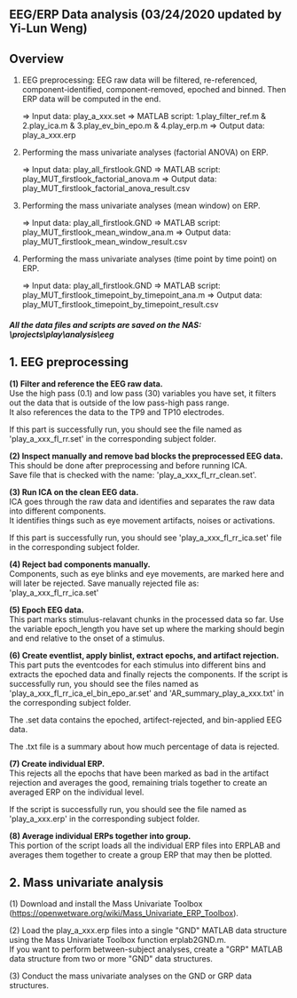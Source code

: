 ## EEG/ERP Data analysis (03/24/2020 updated by Yi-Lun Weng)
  

## **Overview** 

1. EEG preprocessing: EEG raw data will be filtered, re-referenced, component-identified, component-removed, epoched and binned.
   Then ERP data will be computed in the end.  

    => Input data:    play_a_xxx.set
    => MATLAB script: 1.play_filter_ref.m & 2.play_ica.m & 3.play_ev_bin_epo.m & 4.play_erp.m
    => Output data:   play_a_xxx.erp
   
2. Performing the mass univariate analyses (factorial ANOVA) on ERP.   

    => Input data:    play_all_firstlook.GND
    => MATLAB script: play_MUT_firstlook_factorial_anova.m
    => Output data:   play_MUT_firstlook_factorial_anova_result.csv

3. Performing the mass univariate analyses (mean window) on ERP.   

    => Input data:    play_all_firstlook.GND
    => MATLAB script: play_MUT_firstlook_mean_window_ana.m
    => Output data:   play_MUT_firstlook_mean_window_result.csv

3. Performing the mass univariate analyses (time point by time point) on ERP.   

    => Input data:    play_all_firstlook.GND
    => MATLAB script: play_MUT_firstlook_timepoint_by_timepoint_ana.m
    => Output data:   play_MUT_firstlook_timepoint_by_timepoint_result.csv

#### ***All the data files and scripts are saved on the NAS: \projects\play\analysis\eeg***

## **1. EEG preprocessing**  

**(1) Filter and reference the EEG raw data.**   
    Use the high pass (0.1) and low pass (30) variables you have set, it filters out the data that is outside of the low pass-high pass range.   
    It also references the data to the TP9 and TP10 electrodes.  

  If this part is successfully run, you should see the file named as 'play_a_xxx_fl_rr.set' in the corresponding subject folder.


**(2) Inspect manually and remove bad blocks the preprocessed EEG data.**   
    This should be done after preprocessing and before running ICA.  
    Save file that is checked with the name: 'play_a_xxx_fl_rr_clean.set'.  

**(3) Run ICA on the clean EEG data.**   
    ICA goes through the raw data and identifies and separates the raw data into different components.  
    It identifies things such as eye movement artifacts, noises or activations.  

  If this part is successfully run, you should see 'play_a_xxx_fl_rr_ica.set' file in the corresponding subject folder.  


**(4) Reject bad components manually.**  
    Components, such as eye blinks and eye movements, are marked here and will later be rejected.
    Save manually rejected file as: 'play_a_xxx_fl_rr_ica.set'


**(5) Epoch EEG data.**  
    This part marks stimulus-relavant chunks in the processed data so far. 
    Use the variable epoch_length you have set up where the marking should begin and end relative to the onset of a stimulus.


**(6) Create eventlist, apply binlist, extract epochs, and artifact rejection.**  
    This part puts the eventcodes for each stimulus into different bins and extracts the epoched data and finally rejects the components.
    If the script is successfully run, you should see the files named as 'play_a_xxx_fl_rr_ica_el_bin_epo_ar.set' and 
    'AR_summary_play_a_xxx.txt' in the corresponding subject folder.

  The .set data contains the epoched, artifect-rejected, and bin-applied EEG data.  
  
  The .txt file is a summary about how much percentage of data is rejected.  


**(7) Create individual ERP.**  
    This rejects all the epochs that have been marked as bad in the artifact rejection and averages the good, 
    remaining trials together to create an averaged ERP on the individual level.

  If the script is successfully run, you should see the file named as 'play_a_xxx.erp' in the corresponding subject folder.


**(8) Average individual ERPs together into group.**  
    This portion of the script loads all the individual ERP files into ERPLAB and averages them together to create a 
    group ERP that may then be plotted.



## **2. Mass univariate analysis**

(1) Download and install the Mass Univariate Toolbox 
    (https://openwetware.org/wiki/Mass_Univariate_ERP_Toolbox).

(2) Load the play_a_xxx.erp files into a single "GND" MATLAB data structure using the Mass Univariate Toolbox function erplab2GND.m.  
    If you want to perform between-subject analyses, create a "GRP" MATLAB data structure from two or more "GND" data structures.

(3) Conduct the mass univariate analyses on the GND or GRP data structures. 


